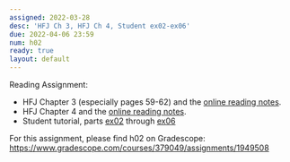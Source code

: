 ```yaml
---
assigned: 2022-03-28
desc: 'HFJ Ch 3, HFJ Ch 4, Student ex02-ex06'
due: 2022-04-06 23:59
num: h02
ready: true
layout: default
---
```


Reading Assignment:

* HFJ Chapter 3 (especially pages 59-62) and the [online reading notes](https://ucsb-cs156.github.io/hfj/HFJ_Chapter_3/).
* HFJ Chapter 4 and the [online reading notes](https://ucsb-cs156.github.io/hfj/HFJ_Chapter_3/).
* Student tutorial, parts [ex02](https://ucsb-cs156.github.io/tutorials/student_ex02/) through [ex06](https://ucsb-cs156.github.io/tutorials/student_ex06/)

For this assignment, please find h02 on Gradescope: <https://www.gradescope.com/courses/379049/assignments/1949508>

